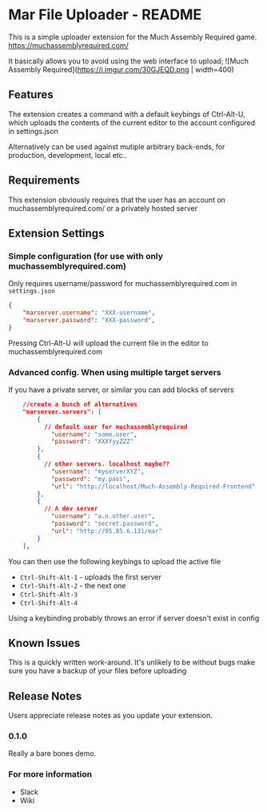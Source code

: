 
# Mar File Uploader - README

This is a simple uploader extension for the Much Assembly Required game.
https://muchassemblyrequired.com/

It basically allows you to avoid using the web interface to upload;
![Much Assembly Required](https://i.imgur.com/30GJEQD.png | width=400)

## Features

The extension creates a command with a default keybings of Ctrl-Alt-U, which 
uploads the contents of the current editor to the account configured in 
settings.json

Alternatively can be used against mutiple arbitrary back-ends, for production,
development, local etc..

## Requirements

This extension obviously requires that the user has an account on 
muchassemblyrequired.com/ or a privately hosted server

## Extension Settings

### Simple configuration (for use with only muchassemblyrequired.com)

Only requires username/password for muchassemblyrequired.com in `settings.json`

```json
{
    "marserver.username": "XXX-username",
    "marserver.password": "XXX-password",
}
```
Pressing Ctrl-Alt-U will upload the current file in the editor to muchassemblyrequired.com

### Advanced config. When using multiple target servers

If you have a private server, or similar you can add blocks of servers

```json
    //create a bunch of alternatives
    "marserver.servers": [
        {
          // default user for muchassemblyrequired
            "username": "some.user",
            "password": "XXXYyyZZZ"
        },
        {
          // other servers. localhost maybe??
            "username": "myserverXYZ",
            "password": "my.pass",
            "url": "http://localhost/Much-Assembly-Required-Frontend"
        },
        {
          // A dev server
            "username": "a.n.other.user",
            "password": "secret.password",
            "url": "http://95.85.6.131/mar"
        }
    ],
```

You can then use the following keybings to upload the active file

 * `Ctrl-Shift-Alt-1` - uploads the first server
 * `Ctrl-Shift-Alt-2` - the next one
 * `Ctrl-Shift-Alt-3`
 * `Ctrl-Shift-Alt-4`
 
 Using a keybinding probably throws an error if server doesn't exist in config

## Known Issues

This is a quickly written work-around. It's unlikely to be without bugs
make sure you have a backup of your files before uploading

## Release Notes

Users appreciate release notes as you update your extension.


### 0.1.0

Really a bare bones demo.


### For more information

* Slack
* Wiki

